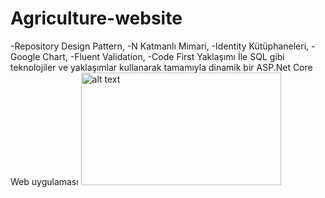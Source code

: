 # Agriculture-website
-Repository Design Pattern, -N Katmanlı Mimari, -Identity Kütüphaneleri, -Google Chart, -Fluent Validation, -Code First Yaklaşımı İle SQL gibi teknolojiler ve yaklaşımlar kullanarak tamamıyla dinamik bir ASP.Net Core Web uygulaması
<img src="http://url/to/img.png" alt="alt text" width="320" height="180">
